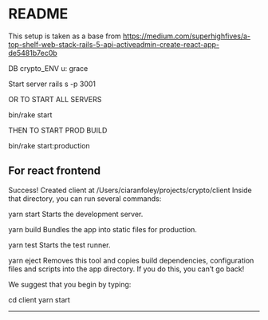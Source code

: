 # README

This setup is taken as a base from 
https://medium.com/superhighfives/a-top-shelf-web-stack-rails-5-api-activeadmin-create-react-app-de5481b7ec0b



DB
crypto_ENV
u: grace


Start server
rails s -p 3001

OR TO START ALL SERVERS

bin/rake start

THEN TO START PROD BUILD

bin/rake start:production


For react frontend
----------
Success! Created client at /Users/ciaranfoley/projects/crypto/client
Inside that directory, you can run several commands:

  yarn start
    Starts the development server.

  yarn build
    Bundles the app into static files for production.

  yarn test
    Starts the test runner.

  yarn eject
    Removes this tool and copies build dependencies, configuration files
    and scripts into the app directory. If you do this, you can’t go back!

We suggest that you begin by typing:

  cd client
  yarn start


------
